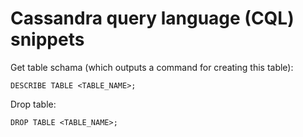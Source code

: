 # Cassandra query language (CQL) snippets
Get table schama (which outputs a command for creating this table):
```
DESCRIBE TABLE <TABLE_NAME>;
```
Drop table:
```
DROP TABLE <TABLE_NAME>;
```

